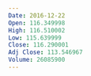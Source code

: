 ```yaml
---
Date: 2016-12-22
Open: 116.349998
High: 116.510002
Low: 115.639999
Close: 116.290001
Adj Close: 113.546967
Volume: 26085900
---
```


